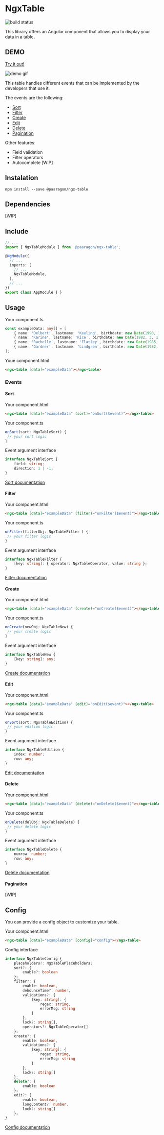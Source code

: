 # NgxTable

![build status](https://api.travis-ci.org/paaragon/NgxTable.svg?branch=master)

This library offers an Angular component that allows you to display your data in a table.

## DEMO

[Try it out!](https://paaragon.github.io/NgxTable/)

![demo gif](https://raw.githubusercontent.com/paaragon/NgxTable/master/doc-assets/ngx-table.gif)

This table handles different events that can be implemented by the developers that use it.

The events are the following:

- [Sort](https://github.com/paaragon/NgxTable/wiki/Sort)
- [Filter](https://github.com/paaragon/NgxTable/wiki/Filter)
- [Create](https://github.com/paaragon/NgxTable/wiki/Create)
- [Edit](https://github.com/paaragon/NgxTable/wiki/Edit)
- [Delete](https://github.com/paaragon/NgxTable/wiki/Delete)
- [Pagination](https://github.com/paaragon/NgxTable/wiki/Pagination)

Other features:

- Field validation
- Filter operators
- Autocomplete [WIP]

## Instalation

`npm install --save @paaragon/ngx-table`

## Dependencies

[WIP]

## Include

```typescript
// ...
import { NgxTableModule } from '@paaragon/ngx-table';

@NgModule({
  // ...
  imports: [
    // ...
    NgxTableModule,
  ],
  // ...
})
export class AppModule { }
```

## Usage

Your component.ts

```typescript
const exampleData: any[] = [
    { name: 'Delbert', lastname: 'Keeling', birthdate: new Date(1990, 1, 21), company: 'Gislason, Braun and Kerluke', salary: 30432 },
    { name: 'Karine', lastname: 'Rice', birthdate: new Date(1982, 3, 1), company: 'Thiel - Connelly', salary: 29188 },
    { name: 'Rachelle', lastname: 'Flatley', birthdate: new Date(1985, 10, 16), company: 'Bradtke, Donnelly and Gottlieb', salary: 27026 },
    { name: 'Gardner', lastname: 'Lindgren', birthdate: new Date(1982, 9, 20), company: 'Crist - Klein', salary: 52676 }
];
```

Youe component.html
```html
<ngx-table [data]="exampleData"></ngx-table>
```

### Events

#### Sort

Your component.html
```html
<ngx-table [data]="exampleData" (sort)="onSort($event)"></ngx-table>
```

Your component.ts
```typescript
onSort(sort: NgxTableSort) {
 // your sort logic
}
```

Event argument interface
```typescript
interface NgxTableSort {
    field: string;
    direction: 1 | -1;
}
```

[Sort documentation](https://github.com/paaragon/NgxTable/wiki/Sort)

#### Filter

Your component.html
```html
<ngx-table [data]="exampleData" (filter)="onFilter($event)"></ngx-table>
```

Your component.ts
```typescript
onFilter(filterObj: NgxTableFilter ) {
 // your filter logic
}
```

Event argument interface
```typescript
interface NgxTableFilter {
    [key: string]: { operator: NgxTableOperator, value: string };
}
```

[Filter documentation](https://github.com/paaragon/NgxTable/wiki/Filter)

#### Create

Your component.html
```html
<ngx-table [data]="exampleData" (create)="onCreate($event)"></ngx-table>
```

Your component.ts
```typescript
onCreate(newObj: NgxTableNew) {
 // your create logic
}
```

Event argument interface
```typescript
interface NgxTableNew {
    [key: string]: any;
}
```

[Create documentation](https://github.com/paaragon/NgxTable/wiki/https://github.com/paaragon/NgxTable/wiki/Create)

#### Edit

Your component.html
```html
<ngx-table [data]="exampleData" (edit)="onEdit($event)"></ngx-table>
```

Your component.ts
```typescript
onSort(sort: NgxTableEdition) {
 // your edition logic
}
```

Event argument interface
```typescript
interface NgxTableEdition {
    index: number;
    row: any;
}
```

[Edit documentation](https://github.com/paaragon/NgxTable/wiki/Edit)

#### Delete

Your component.html
```html
<ngx-table [data]="exampleData" (delete)="onDelete($event)"></ngx-table>
```

Your component.ts
```typescript
onDelete(delObj: NgxTableDelete) {
 // your delete logic
}
```

Event argument interface
```typescript
interface NgxTableDelete {
    numrow: number;
    row: any;
}
```

[Delete documentation](https://github.com/paaragon/NgxTable/wiki/Delete)

#### Pagination

[WIP]

## Config

You can provide a config object to customize your table.

Your component.html
```html
<ngx-table [data]="exampleData" [config]="config"></ngx-table>
```

Config interface

```typescript
interface NgxTableConfig {
    placeholders?: NgxTablePlaceholders;
    sort?: {
        enable?: boolean
    };
    filter?: {
        enable: boolean,
        debounceTime?: number,
        validations?: {
            [key: string]: {
                regex: string,
                errorMsg: string
            }
        },
        lock?: string[],
        operators?: NgxTableOperator[]
    };
    create?: {
        enable: boolean,
        validations?: {
            [key: string]: {
                regex: string,
                errorMsg: string
            }
        },
        lock?: string[]
    };
    delete?: {
        enable: boolean
    };
    edit?: {
        enable: boolean,
        longContent?: number,
        lock?: string[]
    };
}
```

[Config documentation](https://github.com/paaragon/NgxTable/wiki/Config)
